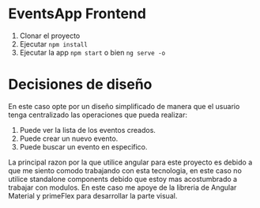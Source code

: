 # EventsApp Frontend

1. Clonar el proyecto
2. Ejecutar ```npm install```
2. Ejecutar la app ```npm start``` o bien ```ng serve -o```


# Decisiones de diseño
En este caso opte por un diseño simplificado de manera que el usuario tenga centralizado las operaciones que pueda realizar:
1. Puede ver la lista de los eventos creados.
2. Puede crear un nuevo evento.
3. Puede buscar un evento en especifico.

La principal razon por la que utilice angular para este proyecto es debido a que me siento comodo trabajando con esta tecnologia, en este caso no utilice standalone components debido que estoy mas acostumbrado a trabajar con modulos. En este caso me apoye de la libreria de Angular Material y primeFlex para desarrollar la parte visual.

